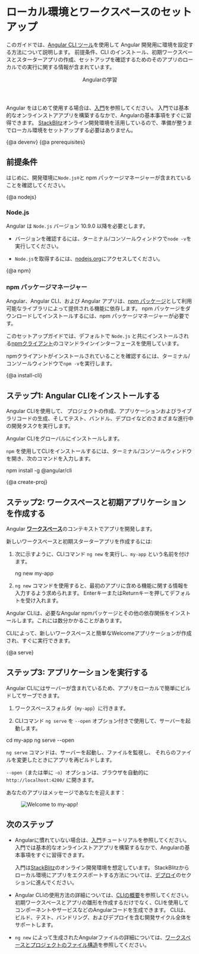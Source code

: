 # ローカル環境とワークスペースのセットアップ


このガイドでは、[Angular CLI ツール](cli 'CLI command reference')を使用して Angular 開発用に環境を設定する方法について説明します。
前提条件、CLI のインストール、初期ワークスペースとスターターアプリの作成、セットアップを確認するためのそのアプリのローカルでの実行に関する情報が含まれています。


<div class="callout is-helpful">
<header>Angularの学習</header>

Angular をはじめて使用する場合は、[入門](start)を参照してください。 入門では基本的なオンラインストアアプリを構築するなかで、Angularの基本事項をすぐに習得できます。 [StackBlitz](https://stackblitz.com/)オンライン開発環境を活用しているので、準備が整うまでローカル環境をセットアップする必要はありません。


</div>


{@a devenv}
{@a prerequisites}
## 前提条件

はじめに、開発環境に`Node.js®`と npm パッケージマネージャーが含まれていることを確認してください。

{@a nodejs}
### Node.js

Angular は `Node.js` バージョン 10.9.0 以降を必要とします。

- バージョンを確認するには、ターミナル/コンソールウィンドウで`node -v`を実行してください。

- `Node.js`を取得するには、[nodejs.org](https://nodejs.org 'Nodejs.org')にアクセスしてください。

{@a npm}
### npm パッケージマネージャー

Angular、Angular CLI、および Angular アプリは、[npm パッケージ](https://docs.npmjs.com/getting-started/what-is-npm)として利用可能なライブラリによって提供される機能に依存します。 npm パッケージをダウンロードしてインストールするには、npm パッケージマネージャーが必要です。

このセットアップガイドでは、デフォルトで `Node.js` と共にインストールされる[npmクライアント](https://docs.npmjs.com/cli/install)のコマンドラインインターフェースを使用しています。

npmクライアントがインストールされていることを確認するには、ターミナル/コンソールウィンドウで`npm -v`を実行します。


{@a install-cli}

## ステップ1: Angular CLIをインストールする

Angular CLIを使用して、
プロジェクトの作成、アプリケーションおよびライブラリコードの生成、そしてテスト、バンドル、デプロイなどのさまざまな進行中の開発タスクを実行します。

Angular CLIをグローバルにインストールします。

`npm` を使用してCLIをインストールするには、ターミナル/コンソールウィンドウを開き、次のコマンドを入力します。

<code-example language="sh" class="code-shell">
  npm install -g @angular/cli

</code-example>



{@a create-proj}

## ステップ2: ワークスペースと初期アプリケーションを作成する

Angular [**ワークスペース**](guide/glossary#workspace)のコンテキストでアプリを開発します。

新しいワークスペースと初期スターターアプリを作成するには:

1. 次に示すように、CLIコマンド `ng new` を実行し、`my-app` という名前を付けます。

    <code-example language="sh" class="code-shell">
      ng new my-app

    </code-example>

2. `ng new` コマンドを使用すると、最初のアプリに含める機能に関する情報を入力するよう求められます。 EnterキーまたはReturnキーを押してデフォルトを受け入れます。

Angular CLIは、必要なAngular npmパッケージとその他の依存関係をインストールします。これには数分かかることがあります。 

CLIによって、新しいワークスペースと簡単なWelcomeアプリケーションが作成され、すぐに実行できます。


{@a serve}

## ステップ3: アプリケーションを実行する

Angular CLIにはサーバーが含まれているため、アプリをローカルで簡単にビルドしてサーブできます。

1. ワークスペースフォルダ（`my-app`）に行きます。 

1. CLIコマンド `ng serve` を `--open` オプション付きで使用して、サーバーを起動します。

<code-example language="sh" class="code-shell">
  cd my-app
  ng serve --open
</code-example>

`ng serve` コマンドは、サーバーを起動し、ファイルを監視し、
それらのファイルを変更したときにアプリを再ビルドします。

 `--open`（または単に `-o`）オプションは、ブラウザを自動的に
`http://localhost:4200/` に開きます。 
 
 あなたのアプリはメッセージであなたを迎えます：


<figure>
  <img src='generated/images/guide/setup-local/app-works.png' alt="Welcome to my-app!">
</figure>


## 次のステップ


- Angularに慣れていない場合は、[入門](start)チュートリアルを参照してください。 入門では基本的なオンラインストアアプリを構築するなかで、Angularの基本事項をすぐに習得できます。

  <div class="alert is-helpful">

  入門は[StackBlitz](https://stackblitz.com/)のオンライン開発環境を想定しています。
   StackBlitzからローカル環境にアプリをエクスポートする方法については、[デプロイ](start/deployment 'Getting Started: Deployment')のセクションに進んでください。

  </div>


* Angular CLIの使用方法の詳細については、[CLIの概要](cli 'CLI Overview')を参照してください。初期ワークスペースとアプリの雛形を作成するだけでなく、CLIを使用してコンポーネントやサービスなどのAngularコードを生成できます。 CLIは、ビルド、テスト、バンドリング、およびデプロイを含む開発サイクル全体をサポートします。


- `ng new` によって生成されたAngularファイルの詳細については、[ワークスペースとプロジェクトのファイル構造](guide/file-structure)を参照してください。

